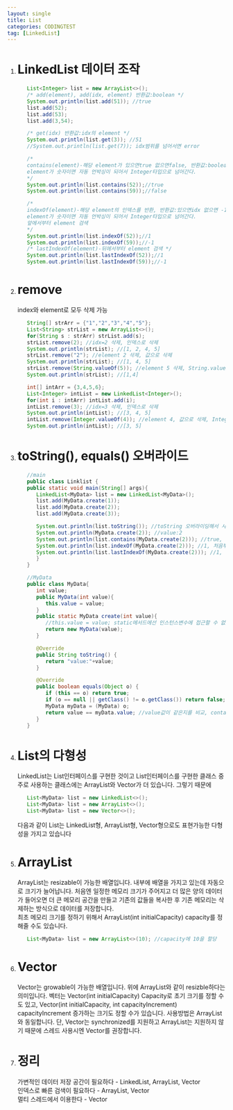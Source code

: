 ```yaml
---
layout: single
title: List
categories: CODINGTEST
tag: [LinkedList]
---
```


1. # LinkedList 데이터 조작
   ```java
      List<Integer> list = new ArrayList<>();
      /* add(element), add(idx, element) 반환값:boolean */
      System.out.println(list.add(51)); //true
      list.add(52);
      list.add(53); 
      list.add(3,54);

      /* get(idx) 반환값:idx의 element */
      System.out.println(list.get(3)); //51
      //System.out.println(list.get(7)); idx범위를 넘어서면 error

      /* 
      contains(element)-해당 element가 있으면true 없으면false, 반환값:boolean 
      element가 숫자이면 자동 언박싱이 되어서 Integer타입으로 넘어간다.
      */
      System.out.println(list.contains(52));//true
      System.out.println(list.contains(59));//false

      /* 
      indexOf(element)-해당 element의 인덱스를 반환, 반환값:있으면idx 없으면 -1, 
      element가 숫자이면 자동 언박싱이 되어서 Integer타입으로 넘어간다.
      앞에서부터 element 검색
      */
      System.out.println(list.indexOf(52));//1
      System.out.println(list.indexOf(59));//-1
      /* lastIndexOf(element)-뒤에서부터 element 검색 */
      System.out.println(list.lastIndexOf(52));//1
      System.out.println(list.lastIndexOf(59));//-1
   ```
1. # remove
   index와 element로 모두 삭제 가능
   ```java
      String[] strArr = {"1","2","3","4","5"};
      List<String> strList = new ArrayList<>();
      for(String s : strArr) strList.add(s);
      strList.remove(2); //idx=2 삭제, 인덱스로 삭제
      System.out.println(strList); //[1, 2, 4, 5]
      strList.remove("2"); //element 2 삭제, 값으로 삭제
      System.out.println(strList); //[1, 4, 5]
      strList.remove(String.valueOf(5)); //element 5 삭제, String.valueOf(값):값을 String으로 변환
      System.out.println(strList); //[1,4]

      int[] intArr = {3,4,5,6};
      List<Integer> intList = new LinkedList<Integer>();
      for(int i : intArr) intList.add(i);
      intList.remove(3); //idx=3 삭제, 인덱스로 삭제
      System.out.println(intList); //[3, 4, 5]
      intList.remove(Integer.valueOf(4)); //element 4, 값으로 삭제, Integer.valueOf(값):값을 Integer로 변환
      System.out.println(intList); //[3, 5]
   ```
1. # toString(), equals() 오버라이드
   ```java
      //main
      public class Linklist {
      public static void main(String[] args){
         LinkedList<MyData> list = new LinkedList<MyData>();
         list.add(MyData.create(1));
         list.add(MyData.create(2));
         list.add(MyData.create(3));

         System.out.println(list.toString()); //toString 오버라이딩해서 사용
         System.out.println(MyData.create(2)); //value:2
         System.out.println(list.contains(MyData.create(2))); //true, equals()메서드 오버라이딩 이용, 오버라이딩을 해서 객체가 아니라 value로 비교
         System.out.println(list.indexOf(MyData.create(2))); //1, 처음부터 index를 검색, indexOf도 contains와 마찬가지로 equals()메서드 이용해서 인덱스를 찾음
         System.out.println(list.lastIndexOf(MyData.create(2))); //1, 끝에서부터 index를 검색, contains와 마찬가지로 equals()메서드 이용해서 인덱스를 찾음
         }
      }

      //MyData
      public class MyData{
         int value;
         public MyData(int value){
            this.value = value;
         }
         public static MyData create(int value){
            //this.value = value; static메서드에선 인스턴스변수에 접근할 수 없다.
            return new MyData(value);
         }

         @Override
         public String toString() {
            return "value:"+value;
         }

         @Override
         public boolean equals(Object o) {
            if (this == o) return true;
            if (o == null || getClass() != o.getClass()) return false;
            MyData myData = (MyData) o;
            return value == myData.value; //value값이 같은지를 비교, contains메서드에서 사용
         }
      }
   ```
1. # List의 다형성  
   LinkedList는 List<E>인터페이스를 구현한 것이고 List<E>인터페이스를 구현한 클래스 중 주로 사용하는 클래스에는 ArrayList와 Vector가 더 있습니다.
   그렇기 때문에 
   ```java
      List<MyData> list = new LinkedList<>();
      List<MyData> list = new ArrayList<>();
      List<MyData> list = new Vector<>();
   ```
   다음과 같이 List는 LinkedList형, ArrayList형, Vector형으로도 표현가능한 다형성을 가지고 있습니다
1. # ArrayList
   ArrayList는 resizable이 가능한 배열입니다. 내부에 배열을 가지고 있는데 자동으로 크기가 늘어납니다. 처음엔 일정한 메모리 크기가 주어지고 더 많은 양의 데이터가 들어오면 더 큰 메모리 공간을 만들고 기존의 값들을 복사한 후 기존 메모리는 삭제하는 방식으로 데이터를 저장합니다.   
   최초 메모리 크기를 정하기 위해서 ArrayList(int initialCapacity) capacity를 정해줄 수도 있습니다.
   ```java
      List<MyData> list = new ArrayList<>(10); //capacity에 10을 할당
   ```
1. # Vector
   Vector는 growable이 가능한 배열입니다. 위에 ArrayList와 같이 resizble하다는 의미입니다. 벡터는
   Vector(int initialCapacity) Capacity로 초기 크기를 정할 수도 있고, Vector(int initialCapacity, int capacityIncrement) capacityIncrement 증가하는 크기도 정할 수가 있습니다. 사용방법은 ArrayList와 동일합니다. 단, Vector는 synchronized를 지원하고 ArrayList는 지원하지 않기 때문에 스레드 사용시엔 Vector를 권장합니다.   
1. # 정리   
   가변적인 데이터 저장 공간이 필요하다 - LinkedList, ArrayList, Vector   
   인덱스로 빠른 검색이 필요하다 - ArrayList, Vector   
   멀티 스레드에서 이용한다 - Vector   